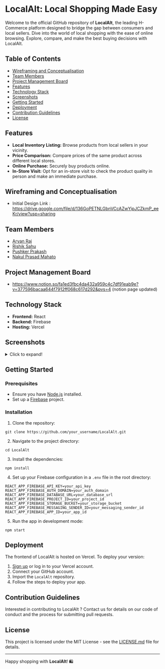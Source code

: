 # LocalAlt: Local Shopping Made Easy

Welcome to the official GitHub repository of **LocalAlt**, the leading H-Commerce platform designed to bridge the gap between consumers and local sellers. Dive into the world of local shopping with the ease of online browsing. Explore, compare, and make the best buying decisions with LocalAlt.

## Table of Contents

- [Wireframing and Conceptualisation](#wireframing-and-conceptualisation)
- [Team Members](#team-members)
- [Project Management Board](#project-management-board)
- [Features](#features)
- [Technology Stack](#technology-stack)
- [Screenshots](#screenshots)
- [Getting Started](#getting-started)
- [Deployment](#deployment)
- [Contribution Guidelines](#contribution-guidelines)
- [License](#license)

## Features

- **Local Inventory Listing:** Browse products from local sellers in your vicinity.
- **Price Comparison:** Compare prices of the same product across different local stores.
- **Online Purchase:** Securely buy products online.
- **In-Store Visit:** Opt for an in-store visit to check the product quality in person and make an immediate purchase.

## Wireframing and Conceptualisation
- Initial Design Link : https://drive.google.com/file/d/136GoPETNLGbnVCcAZwYipJCZkmP_eeKr/view?usp=sharing

## Team Members
- [Aryan Raj](https://github.com/aryan-139)
- [Rishik Sahu](https://github.com/iamrishiksahu)
- [Pushker Prakash](https://github.com/rangercoder)
- [Nakul Prasad Mahato](https://github.com/NakulPrasad)
## Project Management Board
- https://www.notion.so/fa1ed3fbc4da432a959c4c7df91eab9e?v=377596bacaa644f7912ff068c617d292&pvs=4
(notion page updated)
## Technology Stack

- **Frontend:** React
- **Backend:** Firebase
- **Hosting:** Vercel

## Screenshots

<details>
  <summary>Click to expand!</summary>

  ![Home Page](path_to_home_page_screenshot.png)
  ![Product Listing](path_to_product_listing_screenshot.png)
  ![Store Comparison](path_to_store_comparison_screenshot.png)
  <!-- Add more screenshots as needed -->

</details>

## Getting Started

### Prerequisites

- Ensure you have [Node.js](https://nodejs.org/) installed.
- Set up a [Firebase](https://firebase.google.com/) project.
  
### Installation

1. Clone the repository:
```
git clone https://github.com/your_username/LocalAlt.git
```
2. Navigate to the project directory:
```
cd LocalAlt
```
3. Install the dependencies:
```
npm install
```
4. Set up your Firebase configuration in a `.env` file in the root directory:
```
REACT_APP_FIREBASE_API_KEY=your_api_key
REACT_APP_FIREBASE_AUTH_DOMAIN=your_auth_domain
REACT_APP_FIREBASE_DATABASE_URL=your_database_url
REACT_APP_FIREBASE_PROJECT_ID=your_project_id
REACT_APP_FIREBASE_STORAGE_BUCKET=your_storage_bucket
REACT_APP_FIREBASE_MESSAGING_SENDER_ID=your_messaging_sender_id
REACT_APP_FIREBASE_APP_ID=your_app_id
```
5. Run the app in development mode:
```
npm start
```

## Deployment

The frontend of LocalAlt is hosted on Vercel. To deploy your version:

1. [Sign up](https://vercel.com/signup) or log in to your Vercel account.
2. Connect your GitHub account.
3. Import the `LocalAlt` repository.
4. Follow the steps to deploy your app.

## Contribution Guidelines

Interested in contributing to LocalAlt ? Contact us for details on our code of conduct and the process for submitting pull requests.

## License

This project is licensed under the MIT License - see the [LICENSE.md](path_to_license.md) file for details.

---

Happy shopping with **LocalAlt**! 🛍️


